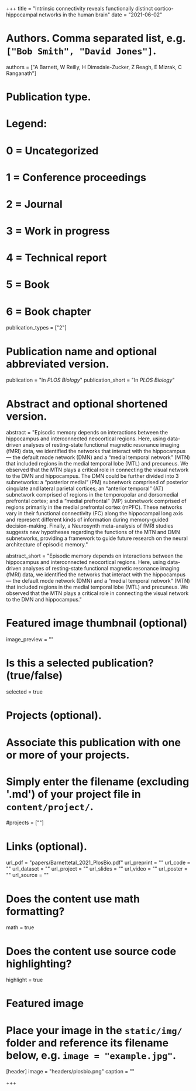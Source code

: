 +++
title = "Intrinsic connectivity reveals functionally distinct cortico-hippocampal networks in the human brain"
date = "2021-06-02"

# Authors. Comma separated list, e.g. `["Bob Smith", "David Jones"]`.
authors = ["A Barnett, W Reilly, H Dimsdale-Zucker, Z Reagh, E Mizrak, C Ranganath"]

# Publication type.
# Legend:
# 0 = Uncategorized
# 1 = Conference proceedings
# 2 = Journal
# 3 = Work in progress
# 4 = Technical report
# 5 = Book
# 6 = Book chapter
publication_types = ["2"]

# Publication name and optional abbreviated version.
publication = "In *PLOS Biology*"
publication_short = "In *PLOS Biology*"

# Abstract and optional shortened version.
abstract = "Episodic memory depends on interactions between the hippocampus and interconnected neocortical regions. Here, using data-driven analyses of resting-state functional magnetic resonance imaging (fMRI) data, we identified the networks that interact with the hippocampus— the default mode network (DMN) and a “medial temporal network” (MTN) that included regions in the medial temporal lobe (MTL) and precuneus. We observed that the MTN plays a critical role in connecting the visual network to the DMN and hippocampus. The DMN could be further divided into 3 subnetworks: a “posterior medial” (PM) subnetwork comprised of posterior cingulate and lateral parietal cortices; an “anterior temporal” (AT) subnetwork comprised of regions in the temporopolar and dorsomedial prefrontal cortex; and a “medial prefrontal” (MP) subnetwork comprised of regions primarily in the medial prefrontal cortex (mPFC). These networks vary in their functional connectivity (FC) along the hippocampal long axis and represent different kinds of information during memory-guided decision-making. Finally, a Neurosynth meta-analysis of fMRI studies suggests new hypotheses regarding the functions of the MTN and DMN subnetworks, providing a framework to guide future research on the neural architecture of episodic memory."

abstract_short = "Episodic memory depends on interactions between the hippocampus and interconnected neocortical regions. Here, using data-driven analyses of resting-state functional magnetic resonance imaging (fMRI) data, we identified the networks that interact with the hippocampus— the default mode network (DMN) and a “medial temporal network” (MTN) that included regions in the medial temporal lobe (MTL) and precuneus. We observed that the MTN plays a critical role in connecting the visual network to the DMN and hippocampus."

# Featured image thumbnail (optional)
image_preview = ""

# Is this a selected publication? (true/false)
selected = true

# Projects (optional).
#   Associate this publication with one or more of your projects.
#   Simply enter the filename (excluding '.md') of your project file in `content/project/`.
#projects = [""]

# Links (optional).
url_pdf = "papers/Barnettetal_2021_PlosBio.pdf"
url_preprint = ""
url_code = ""
url_dataset = ""
url_project = ""
url_slides = ""
url_video = ""
url_poster = ""
url_source = ""

# Does the content use math formatting?
math = true

# Does the content use source code highlighting?
highlight = true

# Featured image
# Place your image in the `static/img/` folder and reference its filename below, e.g. `image = "example.jpg"`.
[header]
image = "headers/plosbio.png"
caption = ""

+++
